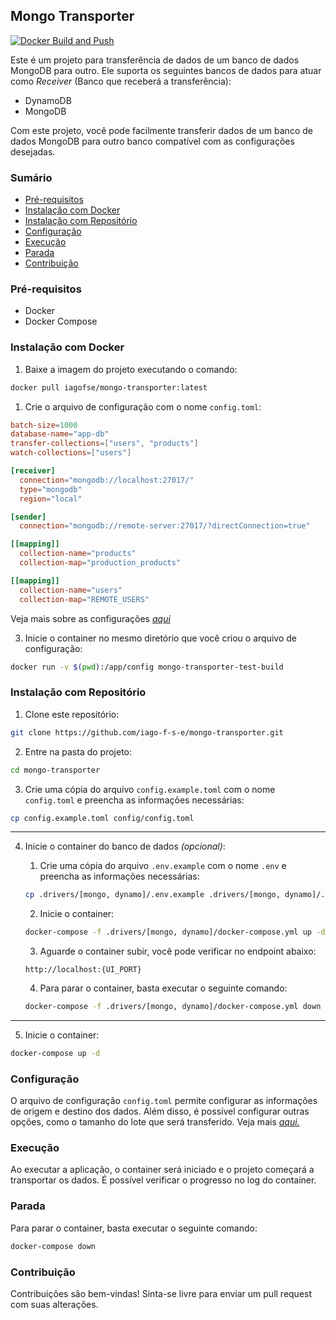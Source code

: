 ## Mongo Transporter
[![Docker Build and Push](https://github.com/iago-f-s-e/mongo-transporter/actions/workflows/docker-publish.yml/badge.svg)](https://github.com/iago-f-s-e/mongo-transporter/actions/workflows/docker-publish.yml)

Este é um projeto para transferência de dados de um banco de dados MongoDB para outro. Ele suporta os seguintes bancos de dados para atuar como *Receiver* (Banco que receberá a transferência):

- DynamoDB
- MongoDB

Com este projeto, você pode facilmente transferir dados de um banco de dados MongoDB para outro banco compatível com as configurações desejadas.


### Sumário

- [Pré-requisitos](#pré-requisitos)
- [Instalação com Docker](#instalação-com-docker)
- [Instalação com Repositório](#instalação-com-repositório)
- [Configuração](#configuração)
- [Execução](#execução)
- [Parada](#parada)
- [Contribuição](#contribuição)


### <p name="pré-requisitos">Pré-requisitos</p>
 - Docker
 - Docker Compose

### <p name="instalação-com-docker">Instalação com Docker</p>
1. Baixe a imagem do projeto executando o comando:
  ```bash
  docker pull iagofse/mongo-transporter:latest
  ```

1. Crie o arquivo de configuração com o nome `config.toml`:
```toml
batch-size=1000
database-name="app-db"
transfer-collections=["users", "products"]
watch-collections=["users"]

[receiver]
  connection="mongodb://localhost:27017/"
  type="mongodb"
  region="local"

[sender]
  connection="mongodb://remote-server:27017/?directConnection=true"

[[mapping]]
  collection-name="products"
  collection-map="production_products"

[[mapping]]
  collection-name="users"
  collection-map="REMOTE_USERS"
```

Veja mais sobre as configurações [_aqui_](#Configuração)

3. Inicie o container no mesmo diretório que você criou o arquivo de configuração:
  ```bash
  docker run -v $(pwd):/app/config mongo-transporter-test-build    
  ```

### <p name="instalação-com-repositório">Instalação com Repositório</p>
1. Clone este repositório:
  ```bash
  git clone https://github.com/iago-f-s-e/mongo-transporter.git
  ```

2. Entre na pasta do projeto:
  ```bash
  cd mongo-transporter
  ```

3. Crie uma cópia do arquivo `config.example.toml` com o nome `config.toml` e preencha as informações necessárias:
  ```bash
  cp config.example.toml config/config.toml
  ```


---
4. Inicie o container do banco de dados *(opcional)*:
    1. Crie uma cópia do arquivo `.env.example` com o nome `.env` e preencha as informações necessárias:
    ```bash
    cp .drivers/[mongo, dynamo]/.env.example .drivers/[mongo, dynamo]/.env
    ```

    2. Inicie o container:
    ```bash
    docker-compose -f .drivers/[mongo, dynamo]/docker-compose.yml up -d
    ```

    3. Aguarde o container subir, você pode verificar no endpoint abaixo:
    ```url
    http://localhost:{UI_PORT}
    ```

    4. Para parar o container, basta executar o seguinte comando:
    ```bash
    docker-compose -f .drivers/[mongo, dynamo]/docker-compose.yml down
    ```
---


5. Inicie o container:
  ```bash
  docker-compose up -d
  ```

### <p name="configuração">Configuração</p>
O arquivo de configuração `config.toml` permite configurar as informações de origem e destino dos dados. Além disso, é possível configurar outras opções, como o tamanho do lote que será transferido. Veja mais [_aqui._](https://github.com/iago-f-s-e/mongo-transporter/blob/main/docs/config.md)

### <p name="execução">Execução</p>
Ao executar a aplicação, o container será iniciado e o projeto começará a transportar os dados. É possível verificar o progresso no log do container.

### <p name="parada">Parada</p>
Para parar o container, basta executar o seguinte comando:
  ```bash
  docker-compose down
  ```

### <p name="contribuição">Contribuição</p>
Contribuições são bem-vindas! Sinta-se livre para enviar um pull request com suas alterações.
